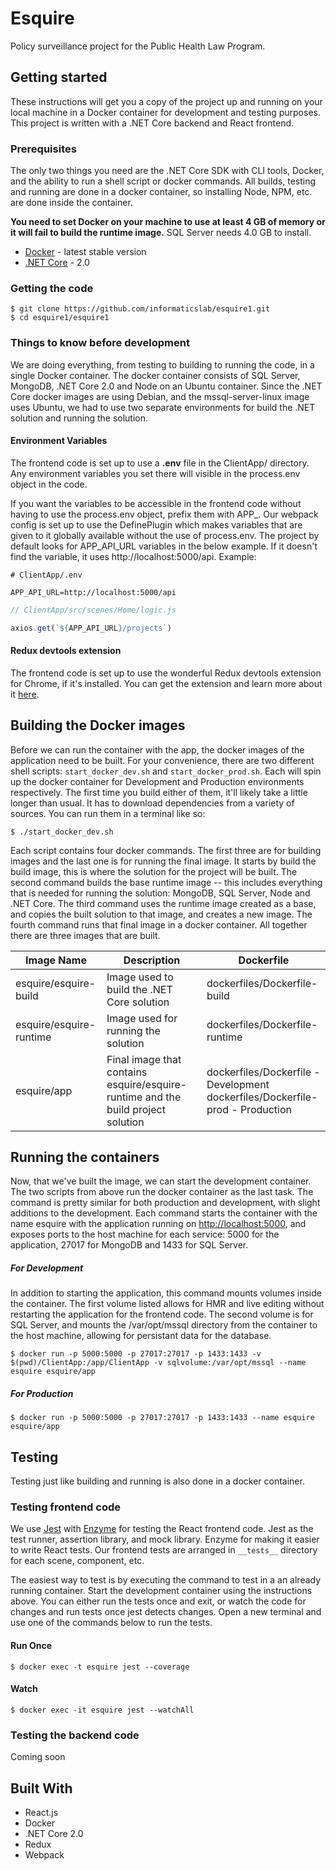 # Esquire
Policy surveillance project for the Public Health Law Program.

## Getting started
These instructions will get you a copy of the project up and running on your local machine in a Docker container for 
development and testing purposes. This project is written with a .NET Core backend and React frontend. 

### Prerequisites
The only two things you need are the .NET Core SDK with CLI tools, Docker, and the ability to run a shell script or docker
commands. All builds, testing and running are done in a docker container, so installing Node, NPM, etc. are done inside the container.

**You need to set Docker on your machine to use at least 4 GB of memory or it will fail to build the runtime image.**
SQL Server needs 4.0 GB to install. 
 
* [Docker](https://docs.docker.com/engine/installation/ "Installing Docker") - latest stable version
* [.NET Core](https://www.microsoft.com/net/download/core#/sdk) - 2.0

### Getting the code
```
$ git clone https://github.com/informaticslab/esquire1.git
$ cd esquire1/esquire1
```

### Things to know before development
We are doing everything, from testing to building to running the code, in a single Docker container. The docker container consists
of SQL Server, MongoDB, .NET Core 2.0 and Node on an Ubuntu container. Since the .NET Core docker images are using Debian, 
and the mssql-server-linux image uses Ubuntu, we had to use two separate environments for build the .NET solution and running
the solution. 

#### Environment Variables
The frontend code is set up to use a **.env** file in the ClientApp/ directory. Any environment variables you set there will 
visible in the process.env object in the code. 

If you want the variables to be accessible in the frontend code without having to use the process.env object, prefix 
them with APP_. Our webpack config is set up to use the DefinePlugin which makes variables that are given to it globally 
available without the use of process.env. The project by default looks for APP_API_URL variables in the below example. If
it doesn't find the variable, it uses http://localhost:5000/api. Example: 

```
# ClientApp/.env

APP_API_URL=http://localhost:5000/api
```

```js
// ClientApp/src/scenes/Home/logic.js

axios.get(`${APP_API_URL}/projects`)
```

#### Redux devtools extension
The frontend code is set up to use the wonderful Redux devtools extension for Chrome, if it's installed. You can get the 
extension and learn more about it [here](https://chrome.google.com/webstore/detail/redux-devtools/lmhkpmbekcpmknklioeibfkpmmfibljd?hl=en). 

## Building the Docker images
Before we can run the container with the app, the docker images of the application need to be built. For your convenience,
there are two different shell scripts: <code>start_docker_dev.sh</code> and <code>start_docker_prod.sh</code>. Each will spin up the docker container
for Development and Production environments respectively. The first time you build either of them, it'll likely take a little 
longer than usual. It has to download dependencies from a variety of sources. You can run them in a terminal like so:
```
$ ./start_docker_dev.sh
```

Each script contains four docker commands. The first three are for building images and the last one is for running the 
final image. It starts by build the build image, this is where the solution for the project will be built. The second command
builds the base runtime image -- this includes everything that is needed for running the solution: MongoDB, SQL Server, Node and 
.NET Core. The third command uses the runtime image created as a base, and copies the built solution to that image, and creates 
a new image. The fourth command runs that final image in a docker container. All together there are three images that are built.

| Image Name | Description | Dockerfile |
| ---------- | ----------- | --------------- |
| esquire/esquire-build | Image used to build the .NET Core solution | dockerfiles/Dockerfile-build
| esquire/esquire-runtime | Image used for running the solution | dockerfiles/Dockerfile-runtime
| esquire/app | Final image that contains esquire/esquire-runtime and the build project solution | dockerfiles/Dockerfile - Development <br> dockerfiles/Dockerfile-prod - Production

## Running the containers
Now, that we've built the image, we can start the development container. The two scripts from above run the docker container 
as the last task. The command is pretty similar for both production and development, with slight additions to the development. 
Each command starts the container with the name esquire with the application running on <http://localhost:5000>, and exposes 
ports to the host machine for each service: 5000 for the application, 27017 for MongoDB and 1433 for SQL Server. 

##### For Development
In addition to starting the application, this command mounts volumes inside the container. The first volume listed allows 
for HMR and live editing without restarting the application for the frontend code. The second volume is for SQL Server, and
mounts the /var/opt/mssql directory from the container to the host machine, allowing for persistant data for the database. 

```
$ docker run -p 5000:5000 -p 27017:27017 -p 1433:1433 -v $(pwd)/ClientApp:/app/ClientApp -v sqlvolume:/var/opt/mssql --name esquire esquire/app
```

##### For Production
```
$ docker run -p 5000:5000 -p 27017:27017 -p 1433:1433 --name esquire esquire/app
```

## Testing
Testing just like building and running is also done in a docker container. 

### Testing frontend code
We use [Jest]( https://facebook.github.io/jest/) with [Enzyme](http://airbnb.io/enzyme/) for testing the React frontend code. 
Jest as the test runner, assertion library, and mock library. Enzyme for making it easier to write React tests. Our frontend
tests are arranged in <code>\_\_tests\_\_</code> directory for each scene, component, etc.

The easiest way to test is by executing the command to test in a an already running container.
Start the development container using the instructions above. You can either run the tests once and exit, or watch the 
code for changes and run tests once jest detects changes. Open a new terminal and use one of the commands below to run 
the tests.

#### Run Once
```
$ docker exec -t esquire jest --coverage
```

#### Watch 
```
$ docker exec -it esquire jest --watchAll
```

### Testing the backend code
Coming soon

## Built With
* React.js
* Docker
* .NET Core 2.0
* Redux
* Webpack
